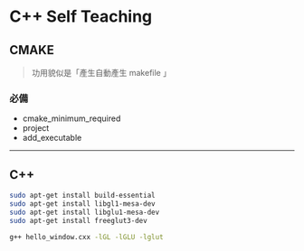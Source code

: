 # C++ Self Teaching

## CMAKE

> 功用貌似是「產生自動產生 makefile 」

### 必備

- cmake_minimum_required
- project
- add_executable

---

## C++

```bash
sudo apt-get install build-essential
sudo apt-get install libgl1-mesa-dev
sudo apt-get install libglu1-mesa-dev
sudo apt-get install freeglut3-dev
```

```bash
g++ hello_window.cxx -lGL -lGLU -lglut
```
